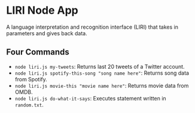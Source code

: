 # LIRI Node App
A language interpretation and recognition interface (LIRI) that takes in parameters and gives back data.

## Four Commands
- `node liri.js my-tweets`: Returns last 20 tweets of a Twitter account.
- `node liri.js spotify-this-song "song name here"`: Returns song data from Spotify.
- `node liri.js movie-this "movie name here"`: Returns movie data from OMDB.
- `node liri.js do-what-it-says`: Executes statement written in `random.txt`.
